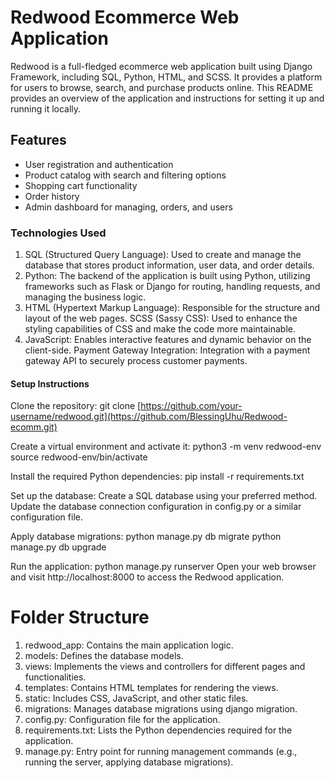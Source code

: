 # Redwood Ecommerce Web Application

Redwood is a full-fledged ecommerce web application built using Django Framework, including SQL, Python, HTML, and SCSS. It provides a platform for users to 
browse, search, and purchase products online. This README provides an overview of the application and instructions for setting it up 
and running it locally.

## Features
- User registration and authentication
- Product catalog with search and filtering options
- Shopping cart functionality
- Order history
- Admin dashboard for managing, orders, and users

### Technologies Used
1. SQL (Structured Query Language): Used to create and manage the database that stores product information, user data, and order details.
2. Python: The backend of the application is built using Python, utilizing frameworks such as Flask or Django for routing, handling requests, and managing the business logic.
3. HTML (Hypertext Markup Language): Responsible for the structure and layout of the web pages.
SCSS (Sassy CSS): Used to enhance the styling capabilities of CSS and make the code more maintainable.
4. JavaScript: Enables interactive features and dynamic behavior on the client-side.
Payment Gateway Integration: Integration with a payment gateway API to securely process customer payments.

#### Setup Instructions

Clone the repository:
git clone [https://github.com/your-username/redwood.git](https://github.com/BlessingUhu/Redwood-ecomm.git)

Create a virtual environment and activate it:
python3 -m venv redwood-env
source redwood-env/bin/activate

Install the required Python dependencies:
pip install -r requirements.txt

Set up the database:
Create a SQL database using your preferred method.
Update the database connection configuration in config.py or a similar configuration file.

Apply database migrations:
python manage.py db migrate
python manage.py db upgrade


Run the application:
python manage.py runserver
Open your web browser and visit http://localhost:8000 to access the Redwood application.

# Folder Structure
1. redwood_app: Contains the main application logic.
2. models: Defines the database models.
3. views: Implements the views and controllers for different pages and functionalities.
4. templates: Contains HTML templates for rendering the views.
5. static: Includes CSS, JavaScript, and other static files.
6. migrations: Manages database migrations using django migration.
7. config.py: Configuration file for the application.
8. requirements.txt: Lists the Python dependencies required for the application.
9. manage.py: Entry point for running management commands (e.g., running the server, applying database migrations).
